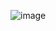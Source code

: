 ![image](https://github.com/galvezjosue19/Math_App/assets/156706604/50c26e0d-a044-4ca4-ab14-55b65bc254a4)
